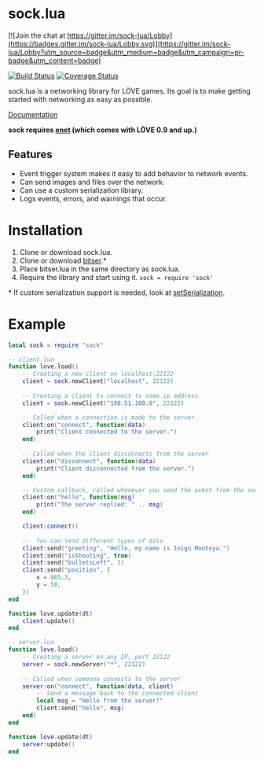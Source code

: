 # sock.lua

[![Join the chat at https://gitter.im/sock-lua/Lobby](https://badges.gitter.im/sock-lua/Lobby.svg)](https://gitter.im/sock-lua/Lobby?utm_source=badge&utm_medium=badge&utm_campaign=pr-badge&utm_content=badge)

[![Build Status](https://travis-ci.org/camchenry/sock.lua.svg?branch=master)](https://travis-ci.org/camchenry/sock.lua)
[![Coverage Status](https://coveralls.io/repos/github/camchenry/sock.lua/badge.svg?branch=fix-testing)](https://coveralls.io/github/camchenry/sock.lua?branch=fix-testing)

sock.lua is a networking library for LÖVE games. Its goal is to make getting started with networking as easy as possible.

[Documentation](http://camchenry.com/sock.lua/)

**sock requires [enet](https://github.com/leafo/lua-enet) (which comes with LÖVE 0.9 and up.)**

## Features

- Event trigger system makes it easy to add behavior to network events.
- Can send images and files over the network.
- Can use a custom serialization library.
- Logs events, errors, and warnings that occur.

# Installation

1. Clone or download sock.lua.
2. Clone or download [bitser](https://github.com/gvx/bitser).\*
3. Place bitser.lua in the same directory as sock.lua.
4. Require the library and start using it. `sock = require 'sock'`

\* If custom serialization support is needed, look at [setSerialization](http://camchenry.com/sock.lua/index.html#Server:setSerialization).

# Example

```lua
local sock = require "sock"

-- client.lua
function love.load()
    -- Creating a new client on localhost:22122
    client = sock.newClient("localhost", 22122)
    
    -- Creating a client to connect to some ip address
    client = sock.newClient("198.51.100.0", 22122)

    -- Called when a connection is made to the server
    client:on("connect", function(data)
        print("Client connected to the server.")
    end)
    
    -- Called when the client disconnects from the server
    client:on("disconnect", function(data)
        print("Client disconnected from the server.")
    end)

    -- Custom callback, called whenever you send the event from the server
    client:on("hello", function(msg)
        print("The server replied: " .. msg)
    end)

    client:connect()
    
    --  You can send different types of data
    client:send("greeting", "Hello, my name is Inigo Montoya.")
    client:send("isShooting", true)
    client:send("bulletsLeft", 1)
    client:send("position", {
        x = 465.3,
        y = 50,
    })
end

function love.update(dt)
    client:update()
end
```

```lua
-- server.lua
function love.load()
    -- Creating a server on any IP, port 22122
    server = sock.newServer("*", 22122)
    
    -- Called when someone connects to the server
    server:on("connect", function(data, client)
        -- Send a message back to the connected client
        local msg = "Hello from the server!"
        client:send("hello", msg)
    end)
end

function love.update(dt)
    server:update()
end
```
